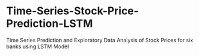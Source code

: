 # Time-Series-Stock-Price-Prediction-LSTM
Time Series Prediction and Exploratory Data Analysis of Stock Prices for six banks using LSTM Model
